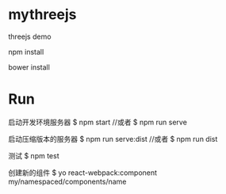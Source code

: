 # mythreejs
threejs demo

npm install

bower install

# Run

启动开发环境服务器
$  npm start
//或者
$  npm run serve

启动压缩版本的服务器
$  npm run serve:dist
//或者
$  npm run dist

测试
$  npm test

创建新的组件
$  yo react-webpack:component my/namespaced/components/name
